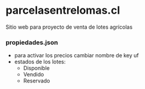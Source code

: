 # parcelasentrelomas.cl

Sitio web para proyecto de venta de lotes agrícolas

### propiedades.json

- para activar los precios cambiar nombre de key uf
- estados de los lotes:
  - Disponible
  - Vendido
  - Reservado